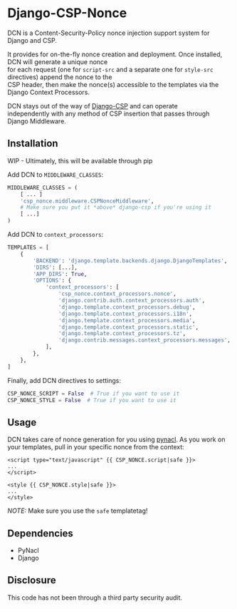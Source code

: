 # Django-CSP-Nonce

DCN is a Content-Security-Policy nonce injection support system for Django and CSP.

It provides for on-the-fly nonce creation and deployment. Once installed, DCN will generate a unique nonce  
for each request (one for `script-src` and a separate one for `style-src` directives) append the nonce to the  
CSP header, then make the nonce(s) accessible to the templates via the Django Context Processors.

DCN stays out of the way of [Django-CSP](http://django-csp.readthedocs.io/en/latest/) and can operate  
independently with any method of CSP insertion that passes through Django Middleware.


## Installation

WIP - Ultimately, this will be available through pip

Add DCN to `MIDDLEWARE_CLASSES`:
```python
MIDDLEWARE_CLASSES = (
    [ ... ]
    'csp_nonce.middleware.CSPNonceMiddleware',
    # Make sure you put it *above* django-csp if you're using it
    [ ...]
)
```

Add DCN to `context_processors`:
```python
TEMPLATES = [
    {
        'BACKEND': 'django.template.backends.django.DjangoTemplates',
        'DIRS': [...],
        'APP_DIRS': True,
        'OPTIONS': {
            'context_processors': [
                'csp_nonce.context_processors.nonce',
                'django.contrib.auth.context_processors.auth',
                'django.template.context_processors.debug',
                'django.template.context_processors.i18n',
                'django.template.context_processors.media',
                'django.template.context_processors.static',
                'django.template.context_processors.tz',
                'django.contrib.messages.context_processors.messages',
            ],
        },
    },
]
```

Finally, add DCN directives to settings:
```python
CSP_NONCE_SCRIPT = False  # True if you want to use it
CSP_NONCE_STYLE = False  # True if you want to use it
```


## Usage
DCN takes care of nonce generation for you using [pynacl](https://github.com/pyca/pynacl).
As you work on your templates, pull in your specific nonce from the context:
```django
<script type="text/javascript" {{ CSP_NONCE.script|safe }}>
...
</script>

<style {{ CSP_NONCE.style|safe }}>
...
</style>
```
*NOTE:* Make sure you use the `safe` templatetag!


## Dependencies

- PyNacl
- Django

## Disclosure
This code has not been through a third party security audit.
